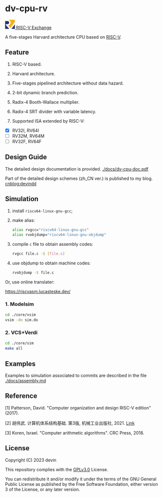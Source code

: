 # dv-cpu-rv

[![rvlogo](./src/riscv.svg) RISC-V Exchange](https://riscv.org/exchange/?_sf_s=dv-cpu-rv) 

A five-stages Harvard architecture CPU based on [RISC-V](https://riscv.org/technical/specifications/).

## Feature

1. RISC-V based.

2. Harvard architecture.

3. Five-stages pipelined architecture without data hazard.

4. 2-bit dynamic branch prediction.

5. Radix-4 Booth-Wallace multiplier.

6. Radix-4 SRT divider with variable latency.

7. Supported ISA extended by RISC-V:

- [x] RV32I, RV64I
- [ ] RV32M, RV64M
- [ ] RV32F, RV64F

## Design Guide

The detailed design documentation is provided. [./docs/dv-cpu-doc.pdf](https://github.com/devindang/dv-cpu-rv/blob/main/docs/design/dv-cpu-doc.pdf)

Part of the detailed design schemes (zh_CN ver.) is published to my blog. [cnblog:devindd](https://www.cnblogs.com/devindd/)

## Simulation

1. install `riscv64-linux-gnu-gcc`;

2. make alias:

   ```sh
   alias rvgcc="riscv64-linux-gnu-gcc"
   alias rvobjdump="riscv64-linux-gnu-objdump"
   ```

3. compile `c` file to obtain assembly codes:

   ```sh
   rvgcc file.c -S [file.s]
   ```

4. use objdump to obtain machine codes:

   ```sh
   rvobjdump -S file.c
   ```

Or, use online translater:

https://riscvasm.lucasteske.dev/

### 1. Modelsim

```sh
cd ./core/vsim
vsim -do sim.do
```

### 2. VCS+Verdi

```sh
cd ./core/sim
make all
```

## Examples

Examples to simulation associated to commits are described in the file [./docs/assembly.md](https://github.com/devindang/dv-cpu-rv/blob/main/docs/design/assembly.md)

## Reference

[1] Patterson, David. "Computer organization and design RISC-V edition" (2017).

[2] 胡伟武. 计算机体系结构基础. 第3版, 机械工业出版社, 2021. [Link](https://github.com/foxsen/archbase)

[3] Koren, Israel. "Computer arithmetic algorithms". CRC Press, 2018.

## License

Copyright (C) 2023 devin

This repository complies with the [GPLv3.0](https://www.gnu.org/licenses/gpl-3.0.en.html) License.

You can redistribute it and/or modify it under the terms of the GNU General Public License as published by the Free Software Foundation, either version 3 of the License, or any later version.
